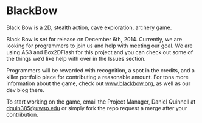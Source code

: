 BlackBow
========
Black Bow is a 2D, stealth action, cave exploration, archery game.


Black Bow is set for release on December 6th, 2014. Currently, we are looking for programmers to join us and help with meeting our goal. We are using AS3 and Box2DFlash for this project and you can check out some of the things we’d like help with over in the Issues section.

Programmers will be rewarded with recognition, a spot in the credits, and a killer portfolio piece for contributing a reasonable amount.
For tons more information about the game,  check out www.blackbow.org, as well as our dev blog there.

To start working on the game, email the Project Manager, Daniel Quinnell at dquin385@uwsp.edu or simply fork the repo request a merge after your contribution.